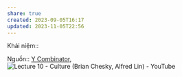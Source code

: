 ```yaml
---
share: true
created: 2023-09-05T16:17
updated: 2023-11-05T22:56
---
```

Khái niệm:: 

Nguồn:: [Y Combinator](../../%CE%9E%20Ngu%E1%BB%93n/Y%20Combinator.md), ![Lecture 10 - Culture (Brian Chesky, Alfred Lin) - YouTube](https://www.youtube.com/watch?v=RfWgVWGEuGE)